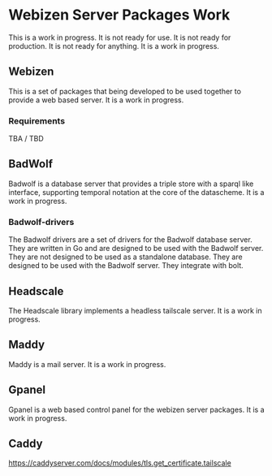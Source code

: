 # Webizen Server Packages Work

This is a work in progress.  It is not ready for use. It is not ready for production.  It is not ready for anything.  It is a work in progress.

## Webizen

This is a set of packages that being developed to be used together to provide a web based server.  It is a work in progress. 

### Requirements
TBA / TBD


## BadWolf

Badwolf is a database server that provides a triple store with a sparql like interface, supporting temporal notation at the core of the datascheme.  It is a work in progress.  

### Badwolf-drivers

The Badwolf drivers are a set of drivers for the Badwolf database server.  They are written in Go and are designed to be used with the Badwolf server.  They are not designed to be used as a standalone database.  They are designed to be used with the Badwolf server. They integrate with bolt.

## Headscale

The Headscale library implements a headless tailscale server.  It is a work in progress.

## Maddy

Maddy is a mail server.  It is a work in progress.

## Gpanel
Gpanel is a web based control panel for the webizen server packages.  It is a work in progress.

## Caddy
https://caddyserver.com/docs/modules/tls.get_certificate.tailscale
